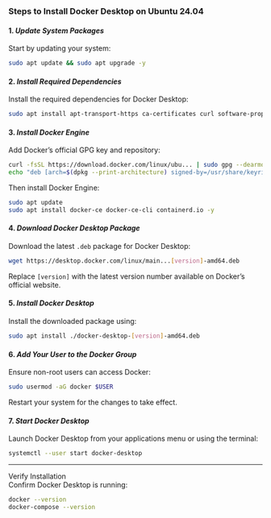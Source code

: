 ### Steps to Install Docker Desktop on Ubuntu 24.04  

#### 1. *Update System Packages*  
Start by updating your system:  
```bash
sudo apt update && sudo apt upgrade -y
```  

#### 2. *Install Required Dependencies*  
Install the required dependencies for Docker Desktop:  
```bash
sudo apt install apt-transport-https ca-certificates curl software-properties-common -y
```  

#### 3. *Install Docker Engine*  
Add Docker’s official GPG key and repository:  
```bash
curl -fsSL https://download.docker.com/linux/ubu... | sudo gpg --dearmor -o /usr/share/keyrings/docker-archive-keyring.gpg
echo "deb [arch=$(dpkg --print-architecture) signed-by=/usr/share/keyrings/docker-archive-keyring.gpg] https://download.docker.com/linux/ubuntu $(lsb_release -cs) stable" | sudo tee /etc/apt/sources.list.d/docker.list - /dev/null
```  
Then install Docker Engine:  
```bash
sudo apt update
sudo apt install docker-ce docker-ce-cli containerd.io -y
```  

#### 4. *Download Docker Desktop Package*  
Download the latest `.deb` package for Docker Desktop:  
```bash
wget https://desktop.docker.com/linux/main...[version]-amd64.deb
```  
Replace `[version]` with the latest version number available on Docker’s official website.  

#### 5. *Install Docker Desktop*  
Install the downloaded package using:  
```bash
sudo apt install ./docker-desktop-[version]-amd64.deb
```  

#### 6. *Add Your User to the Docker Group*  
Ensure non-root users can access Docker:  
```bash
sudo usermod -aG docker $USER
```  
Restart your system for the changes to take effect.  

#### 7. *Start Docker Desktop*  
Launch Docker Desktop from your applications menu or using the terminal:  
```bash
systemctl --user start docker-desktop
```  

---

Verify Installation  
Confirm Docker Desktop is running:  
```bash
docker --version
docker-compose --version
